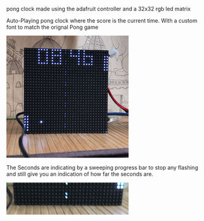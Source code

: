 pong clock made using the adafruit controller and a 32x32 rgb led matrix

Auto-Playing pong clock where the score is the current time.
With a custom font to match the orignal Pong game

![Pong Clock](pongclock.gif)

The Seconds are indicating by a sweeping progress bar to stop any flashing and still give you an indication of how far the seconds are.

![With a sweeping second progress bar that slowly changes colour over the day](secondsweep.gif)


